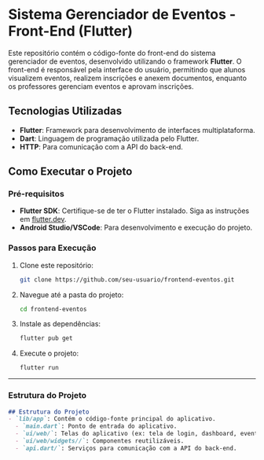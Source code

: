# Sistema Gerenciador de Eventos - Front-End (Flutter)

Este repositório contém o código-fonte do front-end do sistema gerenciador de eventos, desenvolvido utilizando o framework **Flutter**. O front-end é responsável pela interface do usuário, permitindo que alunos visualizem eventos, realizem inscrições e anexem documentos, enquanto os professores gerenciam eventos e aprovam inscrições.

## Tecnologias Utilizadas
- **Flutter**: Framework para desenvolvimento de interfaces multiplataforma.
- **Dart**: Linguagem de programação utilizada pelo Flutter.
- **HTTP**: Para comunicação com a API do back-end.

## Como Executar o Projeto

### Pré-requisitos
- **Flutter SDK**: Certifique-se de ter o Flutter instalado. Siga as instruções em [flutter.dev](https://flutter.dev).
- **Android Studio/VSCode**: Para desenvolvimento e execução do projeto.

### Passos para Execução
1. Clone este repositório:
   ```bash
   git clone https://github.com/seu-usuario/frontend-eventos.git

2. Navegue até a pasta do projeto:

   ```bash
   cd frontend-eventos

3. Instale as dependências:

   ```bash
   flutter pub get
4. Execute o projeto:

   ```bash
   flutter run

---

### **Estrutura do Projeto**

```markdown
## Estrutura do Projeto
- `lib/app`: Contém o código-fonte principal do aplicativo.
  - `main.dart`: Ponto de entrada do aplicativo.
  - `ui/web/`: Telas do aplicativo (ex: tela de login, dashboard, eventos).
  - `ui/web/widgets//`: Componentes reutilizáveis.
  - `api.dart/`: Serviços para comunicação com a API do back-end.
